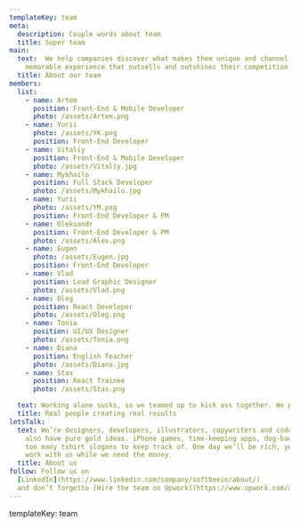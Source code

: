 ```yaml
---
templateKey: team
meta:
  description: Couple words about team
  title: Super team
main:
  text:  We help companies discover what makes them unique and channel it into a
    memorable experience that outsells and outshines their competition online.
  title: About our team
members:
  list:
    - name: Artem
      position: Front-End & Mobile Developer 
      photo: /assets/Artem.png
    - name: Yurii
      photo: /assets/YK.png
      position: Front-End Developer
    - name: Vitaliy
      position: Front-End & Mobile Developer 
      photo: /assets/Vitaliy.jpg
    - name: Mykhailo
      position: Full Stack Developer 
      photo: /assets/Mykhailo.jpg
    - name: Yurii
      photo: /assets/YM.png
      position: Front-End Developer & PM
    - name: Oleksandr
      position: Front-End Developer & PM
      photo: /assets/Alex.png
    - name: Eugen
      photo: /assets/Eugen.jpg
      position: Front-End Developer
    - name: Vlad
      position: Lead Graphic Designer
      photo: /assets/Vlad.png
    - name: Oleg
      position: React Developer
      photo: /assets/Oleg.png
    - name: Tonia
      position: UI/UX Designer
      photo: /assets/Tonia.png
    - name: Diana
      position: English Teacher
      photo: /assets/Diana.jpg
    - name: Stas
      position: React Trainee
      photo: /assets/Stas.png

  text: Working alone sucks, so we teamed up to kick ass together. We prove that distance doesn’t matter when you love what you do, plus we don’t have to share biscuits.
  title: Real people creating real results
letsTalk:
  text: We’re designers, developers, illustrators, copywriters and coders, but we
    also have pure gold ideas. iPhone games, time-keeping apps, dog-backpacks,
    too many tshirt slogans to keep track of. One day we’ll be rich, you’d best
    work with us while we need the money.
  title: About us
follow: Follow us on
  [LinkedIn](https://www.linkedin.com/company/softbeeio/about/)
  and don’t forgetto [Hire the team on Upwork](https://www.upwork.com/ag/softbee/)
---
```


templateKey: team
